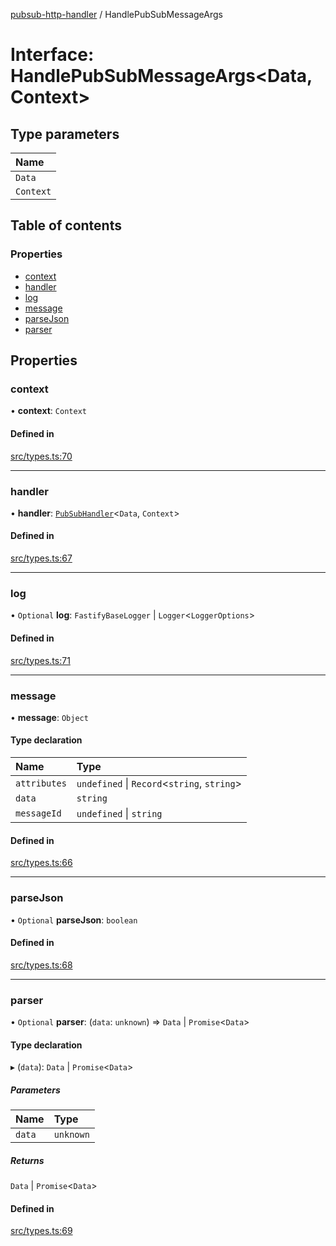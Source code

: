 [pubsub-http-handler](../README.md) / HandlePubSubMessageArgs

# Interface: HandlePubSubMessageArgs<Data, Context\>

## Type parameters

| Name |
| :------ |
| `Data` |
| `Context` |

## Table of contents

### Properties

- [context](HandlePubSubMessageArgs.md#context)
- [handler](HandlePubSubMessageArgs.md#handler)
- [log](HandlePubSubMessageArgs.md#log)
- [message](HandlePubSubMessageArgs.md#message)
- [parseJson](HandlePubSubMessageArgs.md#parsejson)
- [parser](HandlePubSubMessageArgs.md#parser)

## Properties

### context

• **context**: `Context`

#### Defined in

[src/types.ts:70](https://github.com/SimenB/pubsub-http-handler/blob/a2ca195/src/types.ts#L70)

___

### handler

• **handler**: [`PubSubHandler`](../README.md#pubsubhandler)<`Data`, `Context`\>

#### Defined in

[src/types.ts:67](https://github.com/SimenB/pubsub-http-handler/blob/a2ca195/src/types.ts#L67)

___

### log

• `Optional` **log**: `FastifyBaseLogger` \| `Logger`<`LoggerOptions`\>

#### Defined in

[src/types.ts:71](https://github.com/SimenB/pubsub-http-handler/blob/a2ca195/src/types.ts#L71)

___

### message

• **message**: `Object`

#### Type declaration

| Name | Type |
| :------ | :------ |
| `attributes` | `undefined` \| `Record`<`string`, `string`\> |
| `data` | `string` |
| `messageId` | `undefined` \| `string` |

#### Defined in

[src/types.ts:66](https://github.com/SimenB/pubsub-http-handler/blob/a2ca195/src/types.ts#L66)

___

### parseJson

• `Optional` **parseJson**: `boolean`

#### Defined in

[src/types.ts:68](https://github.com/SimenB/pubsub-http-handler/blob/a2ca195/src/types.ts#L68)

___

### parser

• `Optional` **parser**: (`data`: `unknown`) => `Data` \| `Promise`<`Data`\>

#### Type declaration

▸ (`data`): `Data` \| `Promise`<`Data`\>

##### Parameters

| Name | Type |
| :------ | :------ |
| `data` | `unknown` |

##### Returns

`Data` \| `Promise`<`Data`\>

#### Defined in

[src/types.ts:69](https://github.com/SimenB/pubsub-http-handler/blob/a2ca195/src/types.ts#L69)
